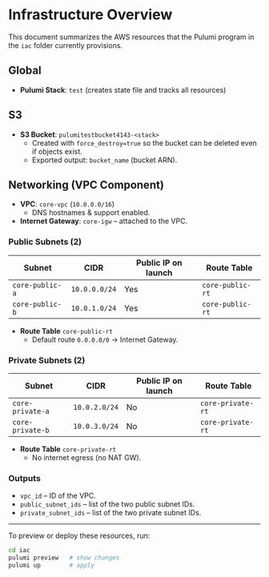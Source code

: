 # Infrastructure Overview

This document summarizes the AWS resources that the Pulumi program in the `iac` folder currently provisions.

## Global
* **Pulumi Stack**: `test` (creates state file and tracks all resources)

## S3
* **S3 Bucket**: `pulumitestbucket4143-<stack>`
  * Created with `force_destroy=true` so the bucket can be deleted even if objects exist.
  * Exported output: `bucket_name` (bucket ARN).

## Networking (VPC Component)
* **VPC**: `core-vpc` (`10.0.0.0/16`)
  * DNS hostnames & support enabled.
* **Internet Gateway**: `core-igw` – attached to the VPC.

### Public Subnets (2)
| Subnet | CIDR | Public IP on launch | Route Table |
|--------|------|---------------------|-------------|
| `core-public-a` | `10.0.0.0/24` | Yes | `core-public-rt` |
| `core-public-b` | `10.0.1.0/24` | Yes | `core-public-rt` |

* **Route Table** `core-public-rt`
  * Default route `0.0.0.0/0` → Internet Gateway.

### Private Subnets (2)
| Subnet | CIDR | Public IP on launch | Route Table |
|--------|------|---------------------|-------------|
| `core-private-a` | `10.0.2.0/24` | No | `core-private-rt` |
| `core-private-b` | `10.0.3.0/24` | No | `core-private-rt` |

* **Route Table** `core-private-rt`
  * No internet egress (no NAT GW).

### Outputs
* `vpc_id` – ID of the VPC.
* `public_subnet_ids` – list of the two public subnet IDs.
* `private_subnet_ids` – list of the two private subnet IDs.

---
To preview or deploy these resources, run:
```bash
cd iac
pulumi preview   # show changes
pulumi up        # apply
```
